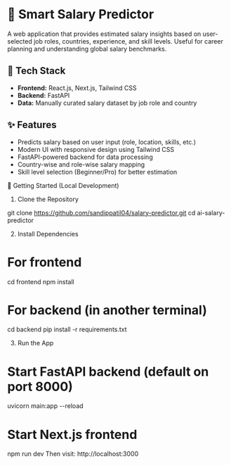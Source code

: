 # 🧠 Smart Salary Predictor

A web application that provides estimated salary insights based on user-selected job roles, countries, experience, and skill levels. Useful for career planning and understanding global salary benchmarks.

## 🔧 Tech Stack

- **Frontend:** React.js, Next.js, Tailwind CSS  
- **Backend:** FastAPI  
- **Data:** Manually curated salary dataset by job role and country

## ✨ Features

- Predicts salary based on user input (role, location, skills, etc.)
- Modern UI with responsive design using Tailwind CSS
- FastAPI-powered backend for data processing
- Country-wise and role-wise salary mapping
- Skill level selection (Beginner/Pro) for better estimation


🚀 Getting Started (Local Development)
1. Clone the Repository

git clone https://github.com/sandippatil04/salary-predictor.git
cd ai-salary-predictor

2. Install Dependencies

# For frontend
cd frontend
npm install

# For backend (in another terminal)
cd backend
pip install -r requirements.txt

3. Run the App

# Start FastAPI backend (default on port 8000)
uvicorn main:app --reload

# Start Next.js frontend
npm run dev
Then visit: http://localhost:3000


